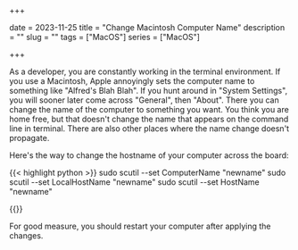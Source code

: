 +++ 

date = 2023-11-25
title = "Change Macintosh Computer Name"
description = ""
slug = ""
tags = ["MacOS"]
series = ["MacOS"]

+++

As a developer, you are constantly working in the terminal environment. If you use a Macintosh, Apple annoyingly sets the computer name to something like "Alfred's Blah Blah". If you hunt around in "System Settings", you will sooner later come across "General", then "About". There you can change the name of the computer to something you want. You think you are home free, but that doesn't change the name that appears on the command line in terminal. There are also other places where the name change doesn't propagate. 

Here's the way to change the hostname of your computer across the board:

{{< highlight python >}}
sudo scutil --set ComputerName "newname"
sudo scutil --set LocalHostName "newname"
sudo scutil --set HostName "newname"

{{</highlight >}}

For good measure, you should restart your computer after applying the changes. 
